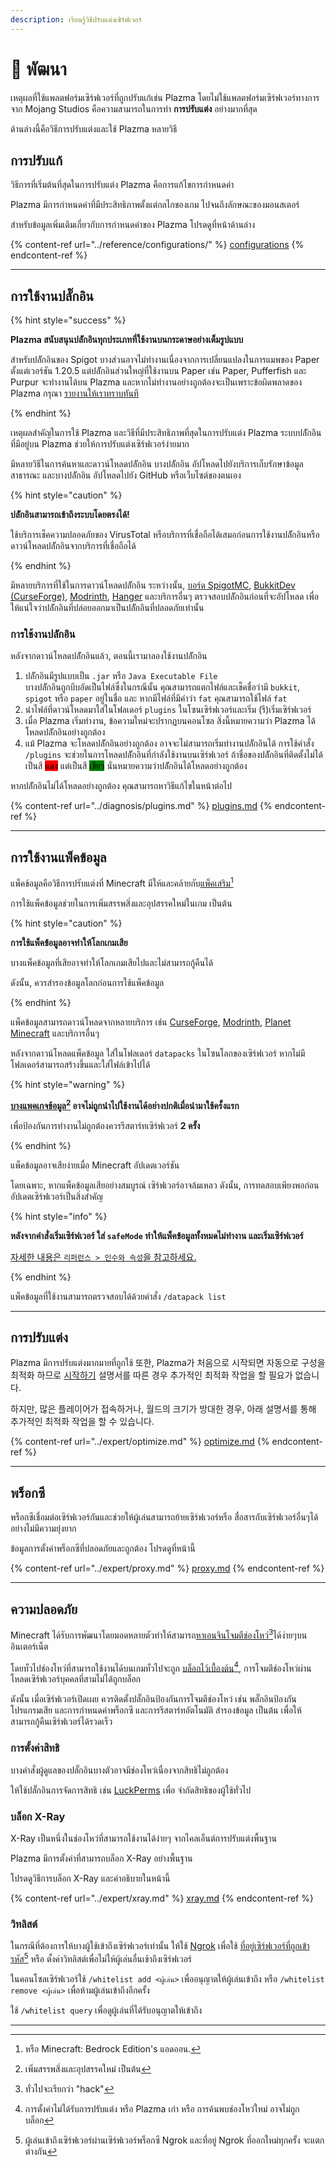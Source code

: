 ```yaml
---
description: เรียนรู้วิธีปรับแต่งเซิร์ฟเวอร์
---
```


# 📶 พัฒนา

เหตุผลที่ใช้แพลตฟอร์มเซิร์ฟเวอร์ที่ถูกปรับแก้เช่น Plazma โดยไม่ใช้แพลตฟอร์มเซิร์ฟเวอร์ทางการจาก Mojang Studios คือความสามารถในการทำ **การปรับแต่ง** อย่างมากที่สุด

ด้านล่างนี้คือวิธีการปรับแต่งและใช้ Plazma หลายวิธี

## การปรับแก้ <a href="#id-1" id="id-1"></a>

วิธีการที่เริ่มต้นที่สุดในการปรับแต่ง Plazma คือการแก้ไขการกำหนดค่า

Plazma มีการกำหนดค่าที่มีประสิทธิภาพตั้งแต่กลไกของเกม ไปจนถึงลักษณะของมอนสเตอร์

สำหรับข้อมูลเพิ่มเติมเกี่ยวกับการกำหนดค่าของ Plazma โปรดดูที่หน้าด้านล่าง

{% content-ref url="../reference/configurations/" %}
[configurations](../reference/configurations/)
{% endcontent-ref %}

***

## การใช้งานปลั๊กอิน <a href="#id-2" id="id-2"></a>

{% hint style="success" %}

**Plazma สนับสนุนปลัักอินทุกประเภทที่ใช้งานบนกระดาษอย่างเต็มรูปแบบ**

สำหรับปลัักอินของ Spigot บางส่วนอาจไม่ทำงานเนื่องจากการเปลี่ยนแปลงในการแมพของ Paper ตั้งแต่เวอร์ชัน 1.20.5 แต่ปลัักอินส่วนใหญ่ที่ใช้งานบน Paper เช่น Paper, Pufferfish และ Purpur จะทำงานได้บน Plazma และหากไม่ทำงานอย่างถูกต้องจะเป็นเพราะข้อผิดพลาดของ Plazma กรุณา [รายงานให้เราทราบทันที](../diagnosis/plugins.md)

{% endhint %}

เหตุผลสำคัญในการใช้ Plazma และวิธีที่มีประสิทธิภาพที่สุดในการปรับแต่ง Plazma
ระบบปลัักอินที่มีอยู่บน Plazma ช่วยให้การปรับแต่งเซิร์ฟเวอร์ง่ายมาก

มีหลายวิธีในการค้นหาและดาวน์โหลดปลัักอิน บางปลัักอิน
อัปโหลดไปยังบริการเก็บรักษาข้อมูลสาธารณะ และบางปลัักอิน
อัปโหลดไปยัง GitHub หรือเว็บไซต์ของตนเอง

{% hint style="caution" %}

**ปลัักอินสามารถเข้าถึงระบบโดยตรงได้!**

ใช้บริการเช็คความปลอดภัยของ VirusTotal หรือบริการที่เชื่อถือได้เสมอก่อนการใช้งานปลัักอินหรือ
ดาวน์โหลดปลัักอินจากบริการที่เชื่อถือได้

{% endhint %}

มีหลายบริการที่ใช้ในการดาวน์โหลดปลัักอิน ระหว่างนั้น, [บอร์ด SpigotMC](https://www.spigotmc.org/resources/), [BukkitDev (CurseForge)](https://dev.bukkit.org/bukkit-plugins), [Modrinth](https://modrinth.com/plugins), [Hanger](https://hangar.papermc.io/) และบริการอื่นๆ ตรวจสอบปลัักอินก่อนที่จะอัปโหลด เพื่อให้แน่ใจว่าปลัักอินที่ปล่อยออกมาเป็นปลัักอินที่ปลอดภัยเท่านั้น

### การใช้งานปลัักอิน <a href="#id-2.1" id="id-2.1"></a>

หลังจากดาวน์โหลดปลัักอินแล้ว, ตอนนี้เรามาลองใช้งานปลัักอิน

1. ปลัักอินมีรูปแบบเป็น `.jar` หรือ `Java Executable File`\
   บางปลัักอินถูกบีบอัดเป็นไฟล์ซึ่งในกรณีนั้น
   คุณสามารถแตกไฟล์และเช็คชื่อว่ามี `bukkit`, `spigot` หรือ `paper` อยู่ในชื่อ และ
   หากมีไฟล์ที่มีคำว่า `fat` คุณสามารถใช้ไฟล์ `fat`
2. นำไฟล์ที่ดาวน์โหลดมาใส่ในโฟลเดอร์ `plugins` ในโซนเซิร์ฟเวอร์และเริ่ม (รี)เริ่มเซิร์ฟเวอร์
3. เมื่อ Plazma เริ่มทำงาน, ข้อความใหม่จะปรากฏบนคอนโซล
   สิ่งนี้หมายความว่า Plazma ได้โหลดปลัักอินอย่างถูกต้อง
4. แม้ Plazma จะโหลดปลัักอินอย่างถูกต้อง อาจจะไม่สามารถเริ่มทำงานปลัักอินได้
   การใช้คำสั่ง `/plugins` จะช่วยในการโหลดปลัักอินที่กำลังใช้งานบนเซิร์ฟเวอร์
   ถ้าชื่อของปลัักอินที่ติดตั้งไม่ได้เป็นสี <mark style="background-color:red;">แดง</mark>
   แต่เป็นสี <mark style="background-color:green;">เขียว</mark>
   นั่นหมายความว่าปลัักอินได้โหลดอย่างถูกต้อง

หากปลัักอินไม่ได้โหลดอย่างถูกต้อง คุณสามารถหาวิธีแก้ไขในหน้าต่อไป

{% content-ref url="../diagnosis/plugins.md" %}
[plugins.md](../diagnosis/plugins.md)
{% endcontent-ref %}

***

## การใช้งานแพ็คข้อมูล <a href="#id-3" id="id-3"></a>

แพ็คข้อมูลคือวิธีการปรับแต่งที่ Minecraft มีให้และคล้ายกับ[แพ็คเสริม](#user-content-fn-1)[^1]

การใช้แพ็คข้อมูลช่วยในการเพิ่มสรรพสิ่งและอุปสรรคใหม่ในเกม เป็นต้น

{% hint style="caution" %}

**การใช้แพ็คข้อมูลอาจทำให้โลกเกมเสีย**

บางแพ็คข้อมูลที่เสียอาจทำให้โลกเกมเสียไปและไม่สามารถกู้คืนได้

ดังนั้น, ควรสำรองข้อมูลโลกก่อนการใช้แพ็คข้อมูล

{% endhint %}

แพ็คข้อมูลสามารถดาวน์โหลดจากหลายบริการ เช่น [CurseForge](https://www.curseforge.com/minecraft/search?page=1\&pageSize=50\&sortBy=relevancy\&class=data-packs), [Modrinth](https://modrinth.com/datapacks), [Planet Minecraft](https://www.planetminecraft.com/data-packs/) และบริการอื่นๆ

หลังจากดาวน์โหลดแพ็คข้อมูล ใส่ในโฟลเดอร์ `datapacks` ในโซนโลกของเซิร์ฟเวอร์
หากไม่มีโฟลเดอร์สามารถสร้างขึ้นและใส่ไฟล์เข้าไปได้

{% hint style="warning" %}

**[บางแพคเกจข้อมูล](#user-content-fn-2)[^2] อาจไม่ถูกนำไปใช้งานได้อย่างปกติเมื่อนำมาใช้ครั้งแรก**

เพื่อป้องกันการทำงานไม่ถูกต้องควรรีสตาร์ทเซิร์ฟเวอร์ **2 ครั้ง**

{% endhint %}

แพ็คข้อมูลอาจเสียง่ายเมื่อ Minecraft อัปเดตเวอร์ชัน

โดยเฉพาะ, หากแพ็คข้อมูลเสียอย่างสมบูรณ์ เซิร์ฟเวอร์อาจล้มเหลว ดังนั้น,
การทดสอบเพียงพอก่อนอัปเดตเซิร์ฟเวอร์เป็นสิ่งสำคัญ

{% hint style="info" %}

**หลังจากคำสั่งเริ่มเซิร์ฟเวอร์ ใส่ `safeMode` ทำให้แพ็คข้อมูลทั้งหมดไม่ทำงาน และเริ่มเซิร์ฟเวอร์**

[자세한 내용은 `리퍼런스 > 인수와 속성`을 참고하세요.](../reference/arguments.md#safemode)

{% endhint %}

แพ็คข้อมูลที่ใช้งานสามารถตรวจสอบได้ด้วยคำสั่ง `/datapack list`

***

## การปรับแต่ง <a href="#id-4" id="id-4"></a>

Plazma มีการปรับแต่งมากมายที่ถูกใช้ 또한, Plazma가 처음으로 시작되면 자동으로
구성을 최적화 하므로 [시작하기](./README.md) 설명서를 따른 경우 추가적인 최적화 작업을 할 필요가 없습니다.

하지만, 많은 플레이어가 접속하거나, 월드의 크기가 방대한 경우,
아래 설명서를 통해 추가적인 최적화 작업을 할 수 있습니다.

{% content-ref url="../expert/optimize.md" %}
[optimize.md](../expert/optimize.md)
{% endcontent-ref %}

***

## พร็อกซี <a href="#id-5" id="id-5"></a>

พร็อกซีเชื่อมต่อเซิร์ฟเวอร์กันและช่วยให้ผู้เล่นสามารถย้ายเซิร์ฟเวอร์หรือ
สื่อสารกับเซิร์ฟเวอร์อื่นๆได้อย่างไม่มีความยุ่งยาก

ข้อมูลการตั้งค่าพร็อกซีที่ปลอดภัยและถูกต้อง โปรดดูที่หน้านี้

{% content-ref url="../expert/proxy.md" %}
[proxy.md](../expert/proxy.md)
{% endcontent-ref %}

***

## ความปลอดภัย <a href="#id-5" id="id-5"></a>

Minecraft ได้รับการพัฒนาโดยมอดหลายตัวทำให้สามารถ[หาเอนจินโจมตีช่องโหว่](#user-content-fn-3)[^3]ได้ง่ายๆบนอินเตอร์เน็ต

โดยทั่วไปช่องโหว่ที่สามารถใช้งานได้บนเกมทั่วไปจะถูก [บล็อกไว้เบื้องต้น](#user-content-fn-4)[^4],
การโจมตีช่องโหว่ผ่านโหลดเซิร์ฟเวอร์บุคคลที่สามไม่ได้ถูกบล็อก

ดังนั้น เมื่อเซิร์ฟเวอร์เปิดเผย ควรติดตั้งปลั๊กอินป้องกันการโจมตีช่องโหว่ เช่น
พลั๊กอินป้องกันโปรแกรมเสีย และการกำหนดค่าพร็อกซี และการรีสตาร์ทอัตโนมัติ สำรองข้อมูล เป็นต้น เพื่อให้สามารถกู้คืนเซิร์ฟเวอร์ได้รวดเร็ว

### การตั้งค่าสิทธิ <a href="#id-5.1" id="id-5.1"></a>

บางคำสั่งผู้ดูแลของปลั๊กอินบางตัวอาจมีช่องโหว่เนื่องจากสิทธิไม่ถูกต้อง

ให้ใช้ปลั๊กอินการจัดการสิทธิ เช่น [LuckPerms](https://luckperms.net/) เพื่อ จำกัดสิทธิของผู้ใช้ทั่วไป

### บล็อก X-Ray <a href="#id-5.2" id="id-5.2"></a>

X-Ray เป็นหนึ่งในช่องโหว่ที่สามารถใช้งานได้ง่ายๆ จากไคลเอ็นต์การปรับแต่งพื้นฐาน

Plazma มีการตั้งค่าที่สามารถบล็อก X-Ray อย่างพื้นฐาน

โปรดดูวิธีการบล็อก X-Ray และคำอธิบายในหน้านี้

{% content-ref url="../expert/xray.md" %}
[xray.md](../expert/xray.md)
{% endcontent-ref %}

### วิทลิสต์ <a href="#id-5.3" id="id-5.3"></a>

ในกรณีที่ต้องการให้บางผู้ใช้เข้าถึงเซิร์ฟเวอร์เท่านั้น
ให้ใช้ [Ngrok](./README.md#id-6.2) เพื่อใช้ [ที่อยู่เซิร์ฟเวอร์ที่ถูกเข้ารหัส](#user-content-fn-5)[^5] หรือ
ตั้งค่าวิทลิสต์เพื่อไม่ให้ผู้เล่นอื่นเข้าถึงเซิร์ฟเวอร์

ในคอนโซลเซิร์ฟเวอร์ใช้ `/whitelist add <ผู้เล่น>` เพื่ออนุญาตให้ผู้เล่นเข้าถึง หรือ
`/whitelist remove <ผู้เล่น>` เพื่อห้ามผู้เล่นเข้าถึงอีกครั้ง

ใช้ `/whitelist query` เพื่อดูผู้เล่นที่ได้รับอนุญาตให้เข้าถึง

***

[^1]: หรือ Minecraft: Bedrock Edition's แอดออน.

[^2]: เพิ่มสรรพสิ่งและอุปสรรคใหม่ เป็นต้น

[^3]: ทั่วไปจะเรียกว่า "hack"

[^4]: การตั้งค่าไม่ได้รับการปรับแต่ง หรือ Plazma เก่า หรือ การค้นพบช่องโหว่ใหม่ อาจไม่ถูกบล็อก

[^5]: ผู้เล่นเข้าถึงเซิร์ฟเวอร์ผ่านเซิร์ฟเวอร์พร็อกซี Ngrok และที่อยู่ Ngrok ที่ออกใหม่ทุกครั้ง จะแตกต่างกัน
